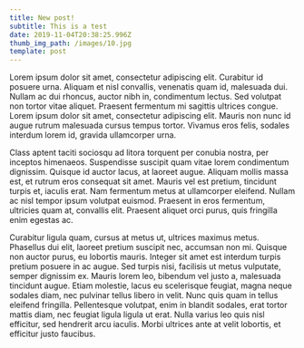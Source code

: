 ```yaml
---
title: New post!
subtitle: This is a test
date: 2019-11-04T20:38:25.996Z
thumb_img_path: /images/10.jpg
template: post
---
```

Lorem ipsum dolor sit amet, consectetur adipiscing elit. Curabitur id posuere urna. Aliquam et nisl convallis, venenatis quam id, malesuada dui. Nullam ac dui rhoncus, auctor nibh in, condimentum lectus. Sed volutpat non tortor vitae aliquet. Praesent fermentum mi sagittis ultrices congue. Lorem ipsum dolor sit amet, consectetur adipiscing elit. Mauris non nunc id augue rutrum malesuada cursus tempus tortor. Vivamus eros felis, sodales interdum lorem id, gravida ullamcorper urna.

Class aptent taciti sociosqu ad litora torquent per conubia nostra, per inceptos himenaeos. Suspendisse suscipit quam vitae lorem condimentum dignissim. Quisque id auctor lacus, at laoreet augue. Aliquam mollis massa est, et rutrum eros consequat sit amet. Mauris vel est pretium, tincidunt turpis et, iaculis erat. Nam fermentum metus at ullamcorper eleifend. Nullam ac nisl tempor ipsum volutpat euismod. Praesent in eros fermentum, ultricies quam at, convallis elit. Praesent aliquet orci purus, quis fringilla enim egestas ac.

Curabitur ligula quam, cursus at metus ut, ultrices maximus metus. Phasellus dui elit, laoreet pretium suscipit nec, accumsan non mi. Quisque non auctor purus, eu lobortis mauris. Integer sit amet est interdum turpis pretium posuere in ac augue. Sed turpis nisi, facilisis ut metus vulputate, semper dignissim ex. Mauris lorem leo, bibendum vel justo a, malesuada tincidunt augue. Etiam molestie, lacus eu scelerisque feugiat, magna neque sodales diam, nec pulvinar tellus libero in velit. Nunc quis quam in tellus eleifend fringilla. Pellentesque volutpat, enim in blandit sodales, erat tortor mattis diam, nec feugiat ligula ligula ut erat. Nulla varius leo quis nisl efficitur, sed hendrerit arcu iaculis. Morbi ultrices ante at velit lobortis, et efficitur justo faucibus.
